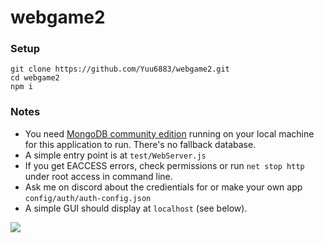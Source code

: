 # webgame2

### Setup
```
git clone https://github.com/Yuu6883/webgame2.git
cd webgame2
npm i
```

### Notes
* You need [MongoDB community edition](https://www.mongodb.com/download-center/community) running on your local machine for this application to run. There's no fallback database.
* A simple entry point is at `test/WebServer.js`
* If you get EACCESS errors, check permissions or run `net stop http` under root access in command line.
* Ask me on discord about the credientials for or make your own app `config/auth/auth-config.json`
* A simple GUI should display at `localhost` (see below).

![](https://github.com/Yuu6883/webgame2/blob/master/doc/img/homepage.png?raw=true)

